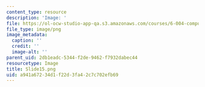 ```yaml
---
content_type: resource
description: 'Image: '
file: https://ol-ocw-studio-app-qa.s3.amazonaws.com/courses/6-004-computation-structures-spring-2017/a941a67234d1f22d3fa42c7c702efb69_Slide15.png
file_type: image/png
image_metadata:
  caption: ''
  credit: ''
  image-alt: ''
parent_uid: 2db1eadc-5344-f2de-9462-f7932dabec44
resourcetype: Image
title: Slide15.png
uid: a941a672-34d1-f22d-3fa4-2c7c702efb69
---
```

